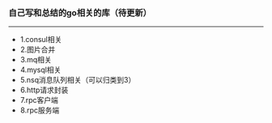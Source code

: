 
### 自己写和总结的go相关的库（待更新）
*** 
 * 1.consul相关
 * 2.图片合并
 * 3.mq相关
 * 4.mysql相关
 * 5.nsq消息队列相关（可以归类到3）
 * 6.http请求封装
 * 7.rpc客户端
 * 8.rpc服务端
 